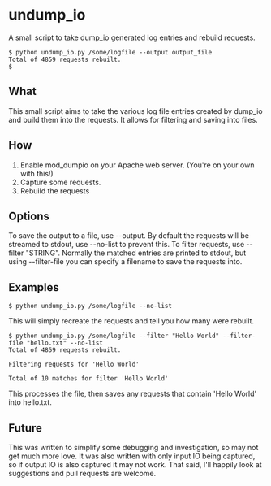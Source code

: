 # undump_io

A small script to take dump_io generated log entries and rebuild requests.

```
$ python undump_io.py /some/logfile --output output_file
Total of 4859 requests rebuilt.
$
```

## What

This small script aims to take the various log file entries created by dump_io and build them into the
requests. It allows for filtering and saving into files.

## How

1. Enable mod_dumpio on your Apache web server. (You're on your own with this!)
2. Capture some requests.
3. Rebuild the requests

## Options

To save the output to a file, use --output.
By default the requests will be streamed to stdout, use --no-list to prevent this.
To filter requests, use --filter "STRING". Normally the matched entries are printed to stdout, but using
  --filter-file you can specify a filename to save the requests into.

## Examples

```
$ python undump_io.py /some/logfile --no-list
```

This will simply recreate the requests and tell you how many were rebuilt.

```
$ python undump_io.py /some/logfile --filter "Hello World" --filter-file "hello.txt" --no-list
Total of 4859 requests rebuilt.

Filtering requests for 'Hello World'

Total of 10 matches for filter 'Hello World'
```

This processes the file, then saves any requests that contain 'Hello World' into hello.txt.

## Future

This was written to simplify some debugging and investigation, so may not get much more love. It was also
written with only input IO being captured, so if output IO is also captured it may not work. That said,
I'll happily look at suggestions and pull requests are welcome.